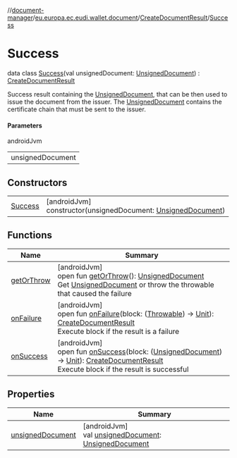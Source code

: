 //[document-manager](../../../../index.md)/[eu.europa.ec.eudi.wallet.document](../../index.md)/[CreateDocumentResult](../index.md)/[Success](index.md)

# Success

data class [Success](index.md)(val
unsignedDocument: [UnsignedDocument](../../-unsigned-document/index.md)) : [CreateDocumentResult](../index.md)

Success result containing the [UnsignedDocument](../../-unsigned-document/index.md), that can be then used to issue the
document from the issuer. The [UnsignedDocument](../../-unsigned-document/index.md) contains the certificate chain that
must be sent to the issuer.

#### Parameters

androidJvm

|                  |
|------------------|
| unsignedDocument |

## Constructors

|                        |                                                                                                      |
|------------------------|------------------------------------------------------------------------------------------------------|
| [Success](-success.md) | [androidJvm]<br>constructor(unsignedDocument: [UnsignedDocument](../../-unsigned-document/index.md)) |

## Functions

| Name                             | Summary                                                                                                                                                                                                                                                                                                                     |
|----------------------------------|-----------------------------------------------------------------------------------------------------------------------------------------------------------------------------------------------------------------------------------------------------------------------------------------------------------------------------|
| [getOrThrow](../get-or-throw.md) | [androidJvm]<br>open fun [getOrThrow](../get-or-throw.md)(): [UnsignedDocument](../../-unsigned-document/index.md)<br>Get [UnsignedDocument](../../-unsigned-document/index.md) or throw the throwable that caused the failure                                                                                              |
| [onFailure](../on-failure.md)    | [androidJvm]<br>open fun [onFailure](../on-failure.md)(block: ([Throwable](https://kotlinlang.org/api/latest/jvm/stdlib/kotlin/-throwable/index.html)) -&gt; [Unit](https://kotlinlang.org/api/latest/jvm/stdlib/kotlin/-unit/index.html)): [CreateDocumentResult](../index.md)<br>Execute block if the result is a failure |
| [onSuccess](../on-success.md)    | [androidJvm]<br>open fun [onSuccess](../on-success.md)(block: ([UnsignedDocument](../../-unsigned-document/index.md)) -&gt; [Unit](https://kotlinlang.org/api/latest/jvm/stdlib/kotlin/-unit/index.html)): [CreateDocumentResult](../index.md)<br>Execute block if the result is successful                                 |

## Properties

| Name                                     | Summary                                                                                                             |
|------------------------------------------|---------------------------------------------------------------------------------------------------------------------|
| [unsignedDocument](unsigned-document.md) | [androidJvm]<br>val [unsignedDocument](unsigned-document.md): [UnsignedDocument](../../-unsigned-document/index.md) |
